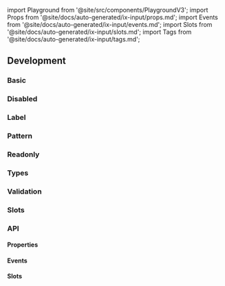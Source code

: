 
import Playground from '@site/src/components/PlaygroundV3';
import Props from '@site/docs/auto-generated/ix-input/props.md';
import Events from '@site/docs/auto-generated/ix-input/events.md';
import Slots from '@site/docs/auto-generated/ix-input/slots.md';
import Tags from '@site/docs/auto-generated/ix-input/tags.md';

## Development

### Basic

<Playground name="input"></Playground>

### Disabled

<Playground name="input-disabled"></Playground>

### Label

<Playground name="input-label"></Playground>

### Pattern

<Playground name="input-pattern"></Playground>

### Readonly

<Playground name="input-readonly"></Playground>

### Types

<Playground name="input-types" height="24rem"></Playground>

### Validation

<Playground name="input-validation" height="27rem"></Playground>

### Slots

<Playground name="input-with-slots"></Playground>

### API

#### Properties

<Props />

#### Events

<Events />

#### Slots

<Slots />
